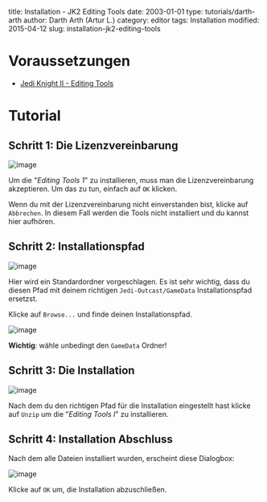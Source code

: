 ﻿title: Installation - JK2 Editing Tools
date: 2003-01-01
type: tutorials/darth-arth
author: Darth Arth (Artur L.)
category: editor
tags: Installation
modified: 2015-04-12
slug: installation-jk2-editing-tools

# Voraussetzungen

*   [Jedi Knight II - Editing Tools](http://mrwonko.de/jk3files/Jedi%20Outcast/Official%20Releases/Others/2433/)

# Tutorial

## Schritt 1: Die Lizenzvereinbarung

![image]({static}installation-jk2-editing-tools/et1_step1.jpg)

Um die "_Editing Tools 1_" zu installieren, muss man die Lizenzvereinbarung akzeptieren. Um das zu tun, einfach auf `OK` klicken.

Wenn du mit der Lizenzvereinbarung nicht einverstanden bist, klicke auf `Abbrechen`. In diesem Fall werden die Tools nicht installiert und du kannst hier aufhören.

## Schritt 2: Installationspfad

![image]({static}installation-jk2-editing-tools/et1_step2.jpg)

Hier wird ein Standardordner vorgeschlagen. Es ist sehr wichtig, dass du diesen Pfad mit deinem richtigen `Jedi-Outcast/GameData` Installationspfad ersetzst.

Klicke auf  `Browse...` und finde deinen Installationspfad.

![image]({static}installation-jk2-editing-tools/et1_step4.jpg)

<div class="alert alert-warning"><strong>Wichtig</strong>: wähle unbedingt den <code>GameData</code> Ordner!</div>

## Schritt 3: Die Installation

![image]({static}installation-jk2-editing-tools/et1_step5.jpg)

Nach dem du den richtigen Pfad für die Installation eingestellt hast klicke auf `Unzip` um die "_Editing Tools I_" zu installieren.

## Schritt 4: Installation Abschluss

Nach dem alle Dateien installiert wurden, erscheint diese Dialogbox:

![image]({static}installation-jk2-editing-tools/et1_step6.jpg)

Klicke auf `OK` um, die Installation abzuschließen.
